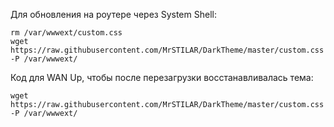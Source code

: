 Для обновления на роутере через System Shell:

    rm /var/wwwext/custom.css
    wget https://raw.githubusercontent.com/MrSTILAR/DarkTheme/master/custom.css -P /var/wwwext/

Код для WAN Up, чтобы после перезагрузки восстанавливалась тема:

    wget https://raw.githubusercontent.com/MrSTILAR/DarkTheme/master/custom.css -P /var/wwwext/

